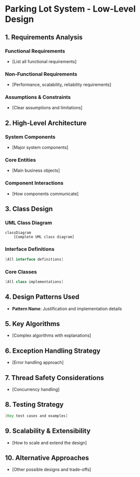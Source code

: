 # Parking Lot System - Low-Level Design

## 1. Requirements Analysis
### Functional Requirements
- [List all functional requirements]

### Non-Functional Requirements
- [Performance, scalability, reliability requirements]

### Assumptions & Constraints
- [Clear assumptions and limitations]

## 2. High-Level Architecture
### System Components
- [Major system components]

### Core Entities
- [Main business objects]

### Component Interactions
- [How components communicate]

## 3. Class Design

### UML Class Diagram
```mermaid
classDiagram
    [Complete UML class diagram]
```

### Interface Definitions
```java
[All interface definitions]
```

### Core Classes
```java
[All class implementations]
```

## 4. Design Patterns Used
- **Pattern Name**: Justification and implementation details

## 5. Key Algorithms
- [Complex algorithms with explanations]

## 6. Exception Handling Strategy
- [Error handling approach]

## 7. Thread Safety Considerations
- [Concurrency handling]

## 8. Testing Strategy
```java
[Key test cases and examples]
```

## 9. Scalability & Extensibility
- [How to scale and extend the design]

## 10. Alternative Approaches
- [Other possible designs and trade-offs]
